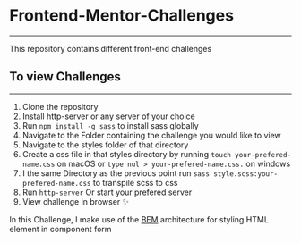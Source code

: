 # Frontend-Mentor-Challenges
---
This repository contains different front-end challenges

## To view Challenges 
---
1. Clone the repository
2. Install http-server or any server of your choice
3. Run ```npm install -g sass``` to install sass globally
4. Navigate to the Folder containing the challenge you would like to view
5. Navigate to the styles folder of that directory
6. Create a css file in that styles directory by running ```touch your-prefered-name.css``` on macOS or ```type nul > your-prefered-name.css.``` on windows
7. I the same Directory as the previous point run ```sass style.scss:your-prefered-name.css``` to transpile scss to css
8. Run ```http-server``` Or start your prefered server
9. View challenge in browser  :sparkles: 


In this Challenge, I make use of the [BEM](http://getbem.com/introduction/) architecture for styling HTML element in component form 
